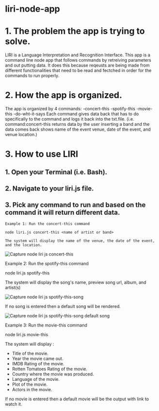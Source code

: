 # liri-node-app
# 1. The problem the app is trying to solve.

   LIRI is a Language Interpretation and Recognition Interface. This app is a command line node app that follows commands by retreiving parameters and out putting data. It does this because reqeusts are being made from different functionalities that need to be read and fectched in order for the commands to run properly.

# 2. How the app is organized.

   The app is organized by 4 commands:
   -concert-this
   -spotify-this
   -movie-this
   -do-wht-it-says
   Each command gives data back that has to do specifically to the command and logs it back into the txt.file. (i.e. command:concert-this returns data by the user inserting a band and the data comes back shows name of the event venue, date of the event, and venue location.)

# 3. How to use LIRI

   ## 1. Open your Terminal (i.e. Bash). 
   ## 2. Navigate to your liri.js file.
   ## 3. Pick any command to run and based on the command it will return different data.
    
    Example 1: Run the concert-this command

    node liri.js concert-this <name of artist or band>

    The system will display the name of the venue, the date of the event, and the location. 

   ![Capture node liri js concert-this](https://user-images.githubusercontent.com/49568886/60553840-03756a00-9d03-11e9-8ca2-1d9f12a52c5a.PNG)


   Example 2: Run the spotify-this command
   
   node liri.js spotify-this <song name here>
   
   The system will display the song's name, preview song url, album, and artist(s)

   
![Capture node liri js spotify-this-song](https://user-images.githubusercontent.com/49568886/60612477-b3e07e00-9d96-11e9-9e9e-e4081f1f1d8a.PNG)
   
   
   If no song is entered then a default song will be rendered. 
   
   ![Capture node liri js spotify-this-song default song](https://user-images.githubusercontent.com/49568886/60612489-b8a53200-9d96-11e9-9bdb-8f29e15e0dea.PNG)
   
   Example 3: Run the movie-this command
   
   node liri.js movie-this <movie name here>
   
   The system will display :
   
   * Title of the movie.
   * Year the movie came out.
   * IMDB Rating of the movie.
   * Rotten Tomatoes Rating of the movie.
   * Country where the movie was produced.
   * Language of the movie.
   * Plot of the movie.
   * Actors in the movie.
   
   
   If no movie is entered then a default movie will be the output with link to watch it. 
   
